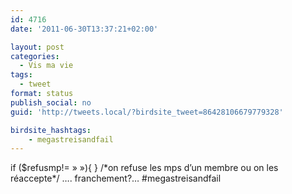 ```yaml
---
id: 4716
date: '2011-06-30T13:37:21+02:00'

layout: post
categories:
  - Vis ma vie
tags:
  - tweet
format: status
publish_social: no
guid: 'http://tweets.local/?birdsite_tweet=86428106679779328'

birdsite_hashtags:
    - megastreisandfail
---
```


if ($refusmp!= » »){ } /\*on refuse les mps d’un membre ou on les réaccepte\*/ …. franchement?… #megastreisandfail